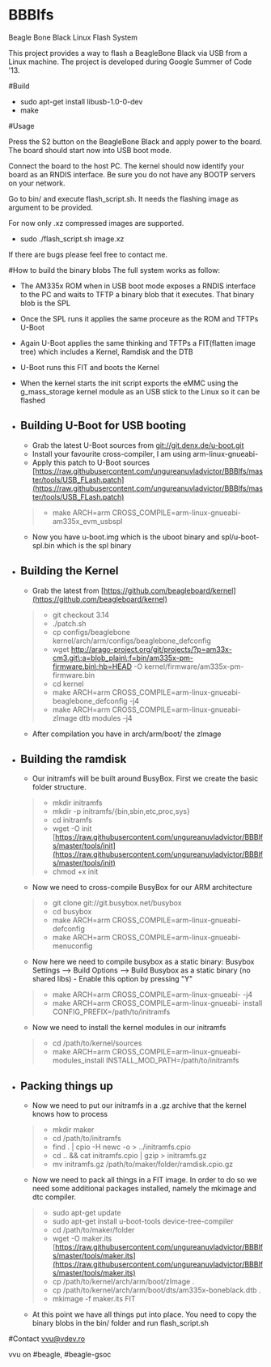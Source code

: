 BBBlfs
======

Beagle Bone Black Linux Flash System

This project provides a way to flash a BeagleBone Black via USB from a Linux machine. The project is developed during Google Summer of Code '13. 

#Build
- sudo apt-get install libusb-1.0-0-dev
- make


#Usage

Press the S2 button on the BeagleBone Black and apply power to the board. The board should start now into USB boot mode. 

Connect the board to the host PC. The kernel should now identify your board as an RNDIS interface. Be sure you do not have any BOOTP servers on your network.

Go to bin/ and execute flash_script.sh. It needs the flashing image as argument to be provided.

For now only .xz compressed images are supported.

- sudo ./flash_script.sh image.xz

If there are bugs please feel free to contact me.

#How to build the binary blobs
The full system works as follow:

* The AM335x ROM when in USB boot mode exposes a RNDIS interface to the PC and waits to TFTP a binary blob that it executes. That binary blob is the SPL
* Once the SPL runs it applies the same proceure as the ROM and TFTPs U-Boot
* Again U-Boot applies the same thinking and TFTPs a FIT(flatten image tree) which includes a Kernel, Ramdisk and the DTB
* U-Boot runs this FIT and boots the Kernel
* When the kernel starts the init script exports the eMMC using the g_mass_storage kernel module as an USB stick to the Linux so it can be flashed


* ## Building U-Boot for USB booting
    * Grab the latest U-Boot sources from [git://git.denx.de/u-boot.git](git://git.denx.de/u-boot.git)
    * Install your favourite cross-compiler, I am using arm-linux-gnueabi-
    * Apply this patch to U-Boot sources [https://raw.githubusercontent.com/ungureanuvladvictor/BBBlfs/master/tools/USB_FLash.patch](https://raw.githubusercontent.com/ungureanuvladvictor/BBBlfs/master/tools/USB_FLash.patch)
    >* make ARCH=arm CROSS_COMPILE=arm-linux-gnueabi- am335x_evm_usbspl
    * Now you have u-boot.img which is the uboot binary and spl/u-boot-spl.bin which is the spl binary

* ## Building the Kernel
    * Grab the latest from [https://github.com/beagleboard/kernel](https://github.com/beagleboard/kernel)
    >* git checkout 3.14
    >* ./patch.sh
    >* cp configs/beaglebone kernel/arch/arm/configs/beaglebone_defconfig
    >* wget http://arago-project.org/git/projects/?p=am33x-cm3.git\;a=blob_plain\;f=bin/am335x-pm-firmware.bin\;hb=HEAD -O kernel/firmware/am335x-pm-firmware.bin
    >* cd kernel
    >* make ARCH=arm CROSS_COMPILE=arm-linux-gnueabi- beaglebone_defconfig -j4
    >* make ARCH=arm CROSS_COMPILE=arm-linux-gnueabi- zImage dtb modules -j4
    * After compilation you have in arch/arm/boot/ the zImage

* ## Building the ramdisk
    * Our initramfs will be built around BusyBox. First we create the basic folder structure.
    >* mkdir initramfs
    >* mkdir -p initramfs/{bin,sbin,etc,proc,sys}
    >* cd initramfs
    >* wget -O init [https://raw.githubusercontent.com/ungureanuvladvictor/BBBlfs/master/tools/init](https://raw.githubusercontent.com/ungureanuvladvictor/BBBlfs/master/tools/init)
    >* chmod +x init
    * Now we need to cross-compile BusyBox for our ARM architecture
    >* git clone git://git.busybox.net/busybox
    >* cd busybox
    >* make ARCH=arm CROSS_COMPILE=arm-linux-gnueabi- defconfig
    >* make ARCH=arm CROSS_COMPILE=arm-linux-gnueabi- menuconfig
    * Now here we need to compile busybox as a static binary: Busybox Settings --> Build Options --> Build Busybox as a static binary (no shared libs)  -  Enable this option by pressing "Y"
    >* make ARCH=arm CROSS_COMPILE=arm-linux-gnueabi- -j4
    >* make ARCH=arm CROSS_COMPILE=arm-linux-gnueabi- install CONFIG_PREFIX=/path/to/initramfs
    * Now we need to install the kernel modules in our initramfs
    >* cd /path/to/kernel/sources
    >* make ARCH=arm CROSS_COMPILE=arm-linux-gnueabi- modules_install INSTALL_MOD_PATH=/path/to/initramfs

* ## Packing things up
    * Now we need to put our initramfs in a .gz archive that the kernel knows how to process
    >* mkdir maker
    >* cd /path/to/initramfs
    >* find . | cpio -H newc -o > ../initramfs.cpio
    >* cd .. && cat initramfs.cpio | gzip > initramfs.gz
    >* mv initramfs.gz /path/to/maker/folder/ramdisk.cpio.gz
    * Now we need to pack all things in a FIT image. In order to do so we need some additional packages installed, namely the mkimage and dtc compiler.
    >* sudo apt-get update
    >* sudo apt-get install u-boot-tools device-tree-compiler
    >* cd /path/to/maker/folder
    >* wget -O maker.its [https://raw.githubusercontent.com/ungureanuvladvictor/BBBlfs/master/tools/maker.its](https://raw.githubusercontent.com/ungureanuvladvictor/BBBlfs/master/tools/maker.its)
    >* cp /path/to/kernel/arch/arm/boot/zImage .
    >* cp /path/to/kernel/arch/arm/boot/dts/am335x-boneblack.dtb .
    >* mkimage -f maker.its FIT
    * At this point we have all things put into place. You need to copy the binary blobs in the bin/ folder and run flash_script.sh

#Contact
vvu@vdev.ro

vvu on #beagle, #beagle-gsoc
